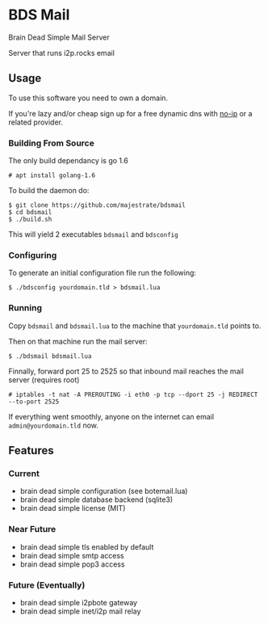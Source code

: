 # BDS Mail #

Brain Dead Simple Mail Server

Server that runs i2p.rocks email

## Usage ##

To use this software you need to own a domain.

If you're lazy and/or cheap sign up for a free dynamic dns with
[no-ip](https://www.noip.com/) or a related provider.


### Building From Source ###

The only build dependancy is go 1.6

    # apt install golang-1.6

To build the daemon do:

    $ git clone https://github.com/majestrate/bdsmail
    $ cd bdsmail
    $ ./build.sh

This will yield 2 executables `bdsmail` and `bdsconfig`


### Configuring ###


To generate an initial configuration file run the following:

    $ ./bdsconfig yourdomain.tld > bdsmail.lua

### Running ###

Copy `bdsmail` and `bdsmail.lua` to the machine that `yourdomain.tld` points to.

Then on that machine run the mail server:

    $ ./bdsmail bdsmail.lua

Finnally, forward port 25 to 2525 so that inbound mail reaches the mail server (requires root)

    # iptables -t nat -A PREROUTING -i eth0 -p tcp --dport 25 -j REDIRECT --to-port 2525

If everything went smoothly, anyone on the internet can email `admin@yourdomain.tld` now.

## Features ##

### Current ###

* brain dead simple configuration (see botemail.lua)
* brain dead simple database backend (sqlite3)
* brain dead simple license (MIT)

### Near Future ###

* brain dead simple tls enabled by default
* brain dead simple smtp access
* brain dead simple pop3 access

### Future (Eventually) ###

* brain dead simple i2pbote gateway
* brain dead simple inet/i2p mail relay
